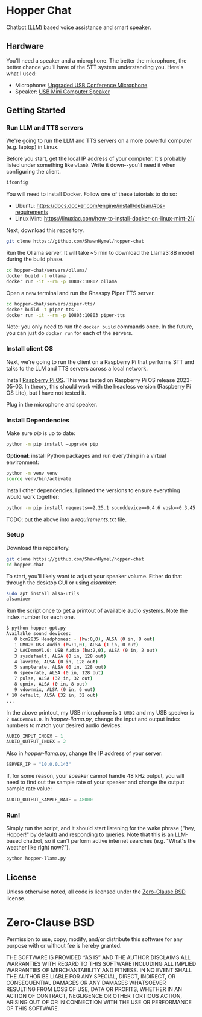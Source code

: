 # Hopper Chat

Chatbot (LLM) based voice assistance and smart speaker.

## Hardware

You'll need a speaker and a microphone. The better the microphone, the better chance you'll have of the STT system understanding you. Here's what I used:

 * Microphone: [Upgraded USB Conference Microphone](https://www.amazon.com/gp/product/B08GPPQH9B/)
 * Speaker: [USB Mini Computer Speaker](https://www.amazon.com/gp/product/B075M7FHM1)

## Getting Started

### Run LLM and TTS servers

We're going to run the LLM and TTS servers on a more powerful computer (e.g. laptop) in Linux. 

Before you start, get the local IP address of your computer. It's probably listed under something like `wlan0`. Write it down--you'll need it when configuring the client.

```sh
ifconfig
```

You will need to install Docker. Follow one of these tutorials to do so:

 * Ubuntu: https://docs.docker.com/engine/install/debian/#os-requirements
 * Linux Mint: https://linuxiac.com/how-to-install-docker-on-linux-mint-21/

Next, download this repository.

```sh
git clone https://github.com/ShawnHymel/hopper-chat
```

Run the Ollama server. It will take ~5 min to download the Llama3:8B model during the build phase.

```sh
cd hopper-chat/servers/ollama/
docker build -t ollama .
docker run -it --rm -p 10802:10802 ollama
```

Open a new terminal and run the Rhasspy Piper TTS server.

```sh
cd hopper-chat/servers/piper-tts/
docker build -t piper-tts .
docker run -it --rm -p 10803:10803 piper-tts
```

Note: you only need to run the `docker build` commands once. In the future, you can just do `docker run` for each of the servers.

### Install client OS

Next, we're going to run the client on a Raspberry Pi that performs STT and talks to the LLM and TTS servers across a local network.

Install [Raspberry Pi OS](https://www.raspberrypi.com/software/). This was tested on Raspberry Pi OS release 2023-05-03. In theory, this should work with the headless version (Raspberry Pi OS Lite), but I have not tested it.

Plug in the microphone and speaker.

### Install Dependencies

Make sure *pip* is up to date:

```sh
python -m pip install –upgrade pip
```

**Optional**: install Python packages and run everything in a virtual environment:

```sh
python -m venv venv
source venv/bin/activate
```

Install other dependencies. I pinned the versions to ensure everything would work together:

```sh
python -m pip install requests==2.25.1 sounddevice==0.4.6 vosk==0.3.45 python-dotenv==1.0.1 openai==1.23.2 resampy==0.4.3 ollama==0.1.9
```

TODO: put the above into a *requirements.txt* file.

### Setup

Download this repository.

```sh
git clone https://github.com/ShawnHymel/hopper-chat
cd hopper-chat
```

To start, you'll likely want to adjust your speaker volume. Either do that through the desktop GUI or using *alsamixer*:

```sh
sudo apt install alsa-utils
alsamixer
```

Run the script once to get a printout of available audio systems. Note the index number for each one.

```sh
$ python hopper-gpt.py 
Available sound devices:
   0 bcm2835 Headphones: - (hw:0,0), ALSA (0 in, 8 out)
   1 UM02: USB Audio (hw:1,0), ALSA (1 in, 0 out)
   2 UACDemoV1.0: USB Audio (hw:2,0), ALSA (0 in, 2 out)
   3 sysdefault, ALSA (0 in, 128 out)
   4 lavrate, ALSA (0 in, 128 out)
   5 samplerate, ALSA (0 in, 128 out)
   6 speexrate, ALSA (0 in, 128 out)
   7 pulse, ALSA (32 in, 32 out)
   8 upmix, ALSA (0 in, 8 out)
   9 vdownmix, ALSA (0 in, 6 out)
* 10 default, ALSA (32 in, 32 out)
...
```

In the above printout, my USB microphone is `1 UM02` and my USB speaker is `2 UACDemoV1.0`. In *hopper-llama.py*, change the input and output index numbers to match your desired audio devices:

```python
AUDIO_INPUT_INDEX = 1
AUDIO_OUTPUT_INDEX = 2
```

Also in *hopper-llama.py*, change the IP address of your server:

```python
SERVER_IP = "10.0.0.143"
```

If, for some reason, your speaker cannot handle 48 kHz output, you will need to find out the sample rate of your speaker and change the output sample rate value:

```python
AUDIO_OUTPUT_SAMPLE_RATE = 48000
```

### Run!

Simply run the script, and it should start listening for the wake phrase ("hey, Hopper!" by default) and responding to queries. Note that this is an LLM-based chatbot, so it can't perform active internet searches (e.g. "What's the weather like right now?").

```sh
python hopper-llama.py
```

## License

Unless otherwise noted, all code is licensed under the [Zero-Clause BSD](https://opensource.org/license/0bsd) license.

Zero-Clause BSD
=============

Permission to use, copy, modify, and/or distribute this software for
any purpose with or without fee is hereby granted.

THE SOFTWARE IS PROVIDED “AS IS” AND THE AUTHOR DISCLAIMS ALL
WARRANTIES WITH REGARD TO THIS SOFTWARE INCLUDING ALL IMPLIED WARRANTIES
OF MERCHANTABILITY AND FITNESS. IN NO EVENT SHALL THE AUTHOR BE LIABLE
FOR ANY SPECIAL, DIRECT, INDIRECT, OR CONSEQUENTIAL DAMAGES OR ANY
DAMAGES WHATSOEVER RESULTING FROM LOSS OF USE, DATA OR PROFITS, WHETHER IN
AN ACTION OF CONTRACT, NEGLIGENCE OR OTHER TORTIOUS ACTION, ARISING OUT
OF OR IN CONNECTION WITH THE USE OR PERFORMANCE OF THIS SOFTWARE.
